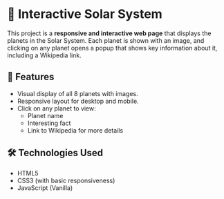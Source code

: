 # 🌌 Interactive Solar System

This project is a **responsive and interactive web page** that displays the planets in the Solar System. Each planet is shown with an image, and clicking on any planet opens a popup that shows key information about it, including a Wikipedia link.

## 🚀 Features

- Visual display of all 8 planets with images.
- Responsive layout for desktop and mobile.
- Click on any planet to view:
  - Planet name
  - Interesting fact
  - Link to Wikipedia for more details

## 🛠️ Technologies Used

- HTML5
- CSS3 (with basic responsiveness)
- JavaScript (Vanilla)


